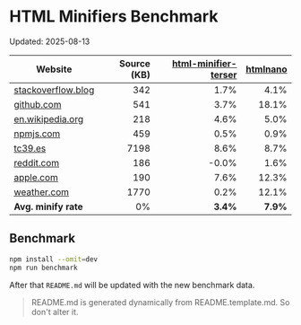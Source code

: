 # HTML Minifiers Benchmark

Updated: 2025-08-13

[html-minifier-terser]: https://www.npmjs.com/package/html-minifier-terser/v/7.2.0
[htmlnano]: https://www.npmjs.com/package/htmlnano/v/2.1.2

| Website | Source (KB) | [html-minifier-terser] | [htmlnano] |
| ------- | ----------: | ---------------------: | ---------: |
| [stackoverflow.blog](https://stackoverflow.blog/) | 342 | 1.7% | 4.1% |
| [github.com](https://github.com/) | 541 | 3.7% | 18.1% |
| [en.wikipedia.org](https://en.wikipedia.org/wiki/Main_Page) | 218 | 4.6% | 5.0% |
| [npmjs.com](https://www.npmjs.com/package/eslint) | 459 | 0.5% | 0.9% |
| [tc39.es](https://tc39.es/ecma262/) | 7198 | 8.6% | 8.7% |
| [reddit.com](https://reddit.com/) | 186 | -0.0% | 1.6% |
| [apple.com](https://www.apple.com/) | 190 | 7.6% | 12.3% |
| [weather.com](https://weather.com) | 1770 | 0.2% | 12.1% |
| **Avg. minify rate** | 0% | **3.4%** | **7.9%** |

## Benchmark

```bash
npm install --omit=dev
npm run benchmark
```

After that `README.md` will be updated with the new benchmark data.

> README.md is generated dynamically from README.template.md. So don't alter it.
